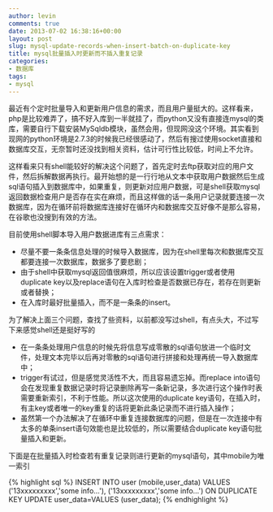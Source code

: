 ```yaml
---
author: levin
comments: true
date: 2013-07-02 16:38:16+00:00
layout: post
slug: mysql-update-records-when-insert-batch-on-duplicate-key
title: mysql批量插入时更新而不插入重复记录
categories:
- 数据库
tags:
- mysql
---
```


最近有个定时批量导入和更新用户信息的需求，而且用户量挺大的。这样看来，php是比较难弄了，搞不好入库到一半就挂了，而python又没有直接连mysql的类库，需要自行下载安装MySqldb模块，虽然会用，但现网没这个环境。其实看到现网的python环境是2.7.3的时候我已经很感动了，然后有搜过使用socket直接和数据库交互，无奈暂时还没找到相关资料，估计可行性比较低，时间上不允许。<!-- more -->

这样看来只有shell能较好的解决这个问题了，首先定时去ftp获取对应的用户文件，然后拆解数据再执行。最开始想的是一行行地从文本中获取用户数据然后生成sql语句插入到数据库中，如果重复，则更新对应用户数据，可是shell获取mysql返回数据检查用户是否存在实在麻烦，而且这样做的话一条用户记录就要连接一次数据库，因为在循环前将数据库连接好在循环内和数据库交互好像不是那么容易，在谷歌也没搜到有效的方法。

目前使用shell脚本导入用户数据进库有三点需求：

* 尽量不要一条条信息处理的时候导入数据库，因为在shell里每次和数据库交互都要连接一次数据库，数据多了要悲剧；
* 由于shell中获取mysql返回值很麻烦，所以应该设置trigger或者使用duplicate key以及replace语句在入库时检查是否数据已存在，若存在则更新或者替换；
* 在入库时最好批量插入，而不是一条条的insert。

为了解决上面三个问题，查找了些资料，以前都没写过shell，有点头大，不过写下来感觉shell还是挺好写的

* 在一条条处理用户信息的时候先将信息写成零散的sql语句放进一个临时文件，处理文本完毕以后再对零散的sql语句进行拼接和处理再统一导入数据库中；
* trigger有试过，但是感觉灵活性不大，而且容易遗忘掉。而replace into语句会在发现重复数据记录时将记录删除再写一条新记录，多次进行这个操作时表需要重新索引，不利于性能。所以这次使用的duplicate key语句，在插入时，有主key或者唯一的key重复的话将更新此条记录而不进行插入操作；
* 虽然第一个办法解决了在循环中重复连接数据库的问题，但是在一次连接中有太多的单条insert语句效能也是比较低的，所以需要结合duplicate key语句批量插入和更新。

下面是在批量插入时检查若有重复记录则进行更新的mysql语句，其中mobile为唯一索引

{% highlight sql %}
    INSERT INTO user (mobile,user_data) VALUES
    ('13xxxxxxxxx','some info...'),
    ('13xxxxxxxxx','some info...')
    ON DUPLICATE KEY UPDATE
    user_data=VALUES (user_data);
{% endhighlight %}

